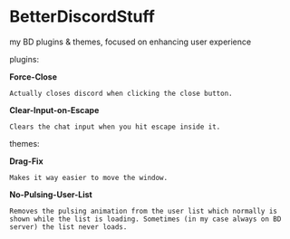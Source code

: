 # BetterDiscordStuff
my BD plugins & themes, focused on enhancing user experience

plugins:

  **Force-Close**
  
    Actually closes discord when clicking the close button.

  **Clear-Input-on-Escape**
  
    Clears the chat input when you hit escape inside it.

themes:

  **Drag-Fix**
  
    Makes it way easier to move the window.

  **No-Pulsing-User-List**
  
    Removes the pulsing animation from the user list which normally is shown while the list is loading. Sometimes (in my case always on BD server) the list never loads.






